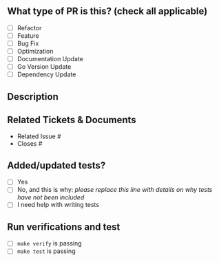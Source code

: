 <!--
     For Work In Progress Pull Requests, please use the Draft PR feature,
     see https://github.blog/2019-02-14-introducing-draft-pull-requests/ for further details.

     For a timely review/response, please avoid force-pushing additional
     commits if your PR already received reviews or comments.

     Before submitting a Pull Request, please ensure that you have:
     - 📖 Read the Contributing guide: https://github.com/gorilla/.github/blob/main/CONTRIBUTING.md
     - 📖 Read the Code of Conduct: https://github.com/gorilla/.github/blob/main/CODE_OF_CONDUCT.md

     - Provide tests for your changes.
     - Use descriptive commit messages.
	 - Comment your code where appropriate.
	 - Squash your commits
     - Update any related documentation.

     - Add gorilla/pull-request-reviewers as a Reviewer
-->

## What type of PR is this? (check all applicable)

- [ ] Refactor
- [ ] Feature
- [ ] Bug Fix
- [ ] Optimization
- [ ] Documentation Update
- [ ] Go Version Update
- [ ] Dependency Update

## Description

## Related Tickets & Documents

<!--
For pull requests that relate or close an issue, please include them
below.  We like to follow [Github's guidance on linking issues to pull requests](https://docs.github.com/en/issues/tracking-your-work-with-issues/linking-a-pull-request-to-an-issue).

For example having the text: "closes #1234" would connect the current pull
request to issue 1234.  And when we merge the pull request, Github will
automatically close the issue.
-->

- Related Issue #
- Closes #

## Added/updated tests?

- [ ] Yes
- [ ] No, and this is why: _please replace this line with details on why tests
      have not been included_
- [ ] I need help with writing tests

## Run verifications and test

- [ ] `make verify` is passing
- [ ] `make test` is passing
